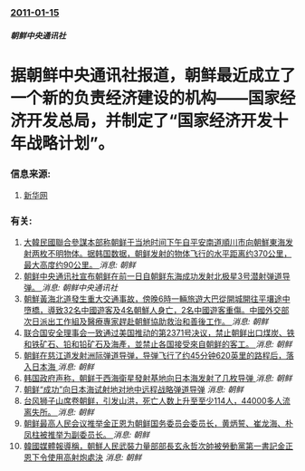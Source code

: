 ### [2011-01-15](/news/2011/01/15/index.md)

##### 朝鲜中央通讯社
# 据朝鲜中央通讯社报道，朝鲜最近成立了一个新的负责经济建设的机构——国家经济开发总局，并制定了“国家经济开发十年战略计划”。




### 信息来源:

1. [新华网](http://news.xinhuanet.com/world/2011-01/15/c_12984304.htm)

### 有关:

1. [ 大韓民國聯合參謀本部称朝鲜于当地时间下午自平安南道順川市向朝鮮東海发射两枚不明物体。据韩国数据，朝鲜发射的物体飞行的水平距离约370公里，最大高度约90公里。 ](/zh/news/2019/10/31/大韓民國聯合參謀本部称朝鲜于当地时间下午自平安南道順川市向朝鮮東海发射两枚不明物体-据韩国数据-朝鲜发射的物体飞行的水.md) _消息: 朝鲜_
2. [ 朝鲜中央通讯社宣布朝鲜在前一日自朝鲜东海成功发射北极星3号潜射弹道导弹。 ](/zh/news/2019/10/3/朝鲜中央通讯社宣布朝鲜在前一日自朝鲜东海成功发射北极星3号潜射弹道导弹.md) _消息: 朝鲜中央通讯社_
3. [朝鮮黃海北道發生重大交通事故，傍晚6時一輛旅遊大巴從開城開往平壤途中墮橋，導致32名中國遊客及4名朝鮮人身亡，2名中國遊客重傷。中國外交部次日派出工作組及醫療專家趕赴朝鮮協助救治和善後工作。 ](/zh/news/2018/04/22/朝鮮黃海北道發生重大交通事故-傍晚6時一輛旅遊大巴從開城開往平壤途中墮橋-導致32名中國遊客及4名朝鮮人身亡-2名中國遊.md) _消息: 朝鲜_
4. [联合国安全理事会一致通过美国推动的第2371号决议，禁止朝鲜出口煤炭、铁和铁矿石、铅和铅矿石及海產，並禁止各国接受來自朝鲜的客工。 ](/zh/news/2017/08/5/联合国安全理事会一致通过美国推动的第2371号决议-禁止朝鲜出口煤炭-铁和铁矿石-铅和铅矿石及海產-並禁止各国接受來自朝.md) _消息: 朝鲜_
5. [朝鲜在慈江道发射洲际弹道导弹，导弹飞行了约45分钟620英里的路程后，落入日本海 ](/zh/news/2017/07/28/朝鲜在慈江道发射洲际弹道导弹-导弹飞行了约45分钟620英里的路程后-落入日本海.md) _消息: 朝鲜_
6. [韩国政府声称，朝鲜于西海衛星發射基地向日本海发射了几枚导弹 ](/zh/news/2017/03/6/韩国政府声称-朝鲜于西海衛星發射基地向日本海发射了几枚导弹.md) _消息: 朝鲜_
7. [朝鲜“成功”向日本海试射地对地中远程战略弹道导弹](/zh/news/2017/02/13/朝鲜-成功-向日本海试射地对地中远程战略弹道导弹.md) _消息: 朝鲜_
8. [台风狮子山席卷朝鲜，引发山洪，死亡人数上升至至少114人，44000多人流离失所。 ](/zh/news/2016/09/6/台风狮子山席卷朝鲜-引发山洪-死亡人数上升至至少114人-44000多人流离失所.md) _消息: 朝鲜_
9. [朝鲜最高人民会议推举金正恩为朝鲜国务委员会委员长，黄炳誓、崔龙海、朴凤柱被推举为副委员长。 ](/zh/news/2016/06/29/朝鲜最高人民会议推举金正恩为朝鲜国务委员会委员长-黄炳誓-崔龙海-朴凤柱被推举为副委员长.md) _消息: 朝鲜_
10. [韓國媒體報導稱，朝鮮人民武裝力量部部長玄永哲次帥被勞動黨第一書記金正恩下令使用高射炮處決](/zh/news/2015/05/13/韓國媒體報導稱-朝鮮人民武裝力量部部長玄永哲次帥被勞動黨第一書記金正恩下令使用高射炮處決.md) _消息: 朝鲜_
